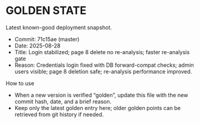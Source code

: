 # GOLDEN STATE

Latest known-good deployment snapshot.

- Commit: 71c15ae (master)
- Date: 2025-08-28
- Title: Login stabilized; page 8 delete no re-analysis; faster re-analysis gate
- Reason: Credentials login fixed with DB forward-compat checks; admin users visible; page 8 deletion safe; re-analysis performance improved.

How to use
- When a new version is verified “golden”, update this file with the new commit hash, date, and a brief reason.
- Keep only the latest golden entry here; older golden points can be retrieved from git history if needed.
